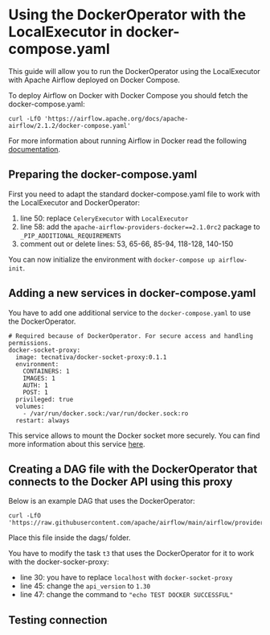 # Using the DockerOperator with the LocalExecutor in docker-compose.yaml

This guide will allow you to run the DockerOperator using the LocalExecutor with
Apache Airflow deployed on Docker Compose.

To deploy Airflow on Docker  with Docker Compose you should fetch the docker-compose.yaml:

```
curl -LfO 'https://airflow.apache.org/docs/apache-airflow/2.1.2/docker-compose.yaml'
```

For more information about running Airflow in Docker read the following
[documentation](https://airflow.apache.org/docs/apache-airflow/stable/start/docker.html).

## Preparing the docker-compose.yaml

First you need to adapt the standard docker-compose.yaml file to work with
the LocalExecutor and DockerOperator:

1. line 50: replace `CeleryExecutor` with `LocalExecutor`
2. line 58: add the `apache-airflow-providers-docker==2.1.0rc2` package to `_PIP_ADDITIONAL_REQUIREMENTS`
3. comment out or delete lines: 53, 65-66, 85-94, 118-128, 140-150

You can now initialize the environment with `docker-compose up airflow-init`.

## Adding a new services in docker-compose.yaml

You have to add one additional service to the `docker-compose.yaml` to use the
DockerOperator.

```
# Required because of DockerOperator. For secure access and handling permissions.
docker-socket-proxy:
  image: tecnativa/docker-socket-proxy:0.1.1
  environment:
    CONTAINERS: 1
    IMAGES: 1
    AUTH: 1
    POST: 1
  privileged: true
  volumes:
    - /var/run/docker.sock:/var/run/docker.sock:ro
  restart: always
```

This service allows to mount the Docker socket more securely.
You can find more information about this service [here](https://github.com/Tecnativa/docker-socket-proxy).

## Creating a DAG file with the DockerOperator that connects to the Docker API using this proxy

Below is an example DAG that uses the DockerOperator:

```
curl -LfO 'https://raw.githubusercontent.com/apache/airflow/main/airflow/providers/docker/example_dags/example_docker.py'
```

Place this file inside the dags/ folder.

You have to modify the task `t3` that uses the DockerOperator for it to work with the
docker-socker-proxy:

* line 30: you have to replace `localhost` with `docker-socket-proxy`
* line 45: change the `api_version` to `1.30`
* line 47: change the command to `"echo TEST DOCKER SUCCESSFUL"`

## Testing connection
